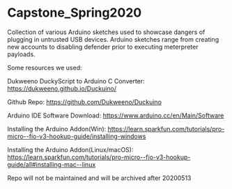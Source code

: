 # Capstone_Spring2020
Collection of various Arduino sketches used to showcase dangers of plugging in untrusted USB devices.  Arduino sketches range from creating new accounts to disabling defender prior to executing meterpreter payloads.

Some resources we used:

Dukweeno DuckyScript to Arduino C Converter: https://dukweeno.github.io/Duckuino/

Github Repo: https://github.com/Dukweeno/Duckuino

Arduino IDE Software Download: https://www.arduino.cc/en/Main/Software

Installing the Arduino Addon(Win): https://learn.sparkfun.com/tutorials/pro-micro--fio-v3-hookup-guide/installing-windows

Installing the Arduino Addon(Linux/macOS): https://learn.sparkfun.com/tutorials/pro-micro--fio-v3-hookup-guide/all#installing-mac--linux


Repo will not be maintained and will be archived after 20200513
